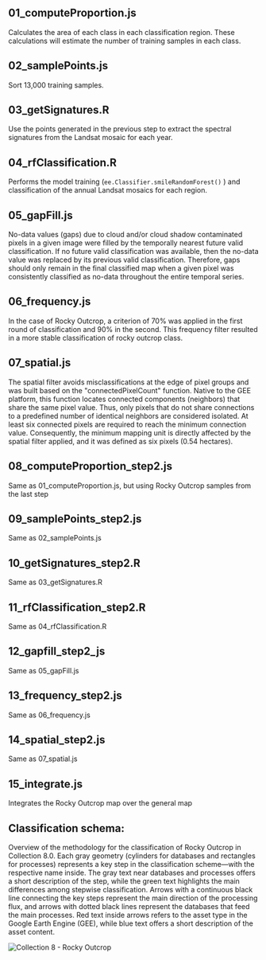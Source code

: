 ## 01_computeProportion.js
Calculates the area of each class in each classification region. These calculations will estimate the number of training samples in each class. 

## 02_samplePoints.js
Sort 13,000 training samples.

## 03_getSignatures.R
Use the points generated in the previous step to extract the spectral signatures from the Landsat mosaic for each year. 

## 04_rfClassification.R
Performs the model training (`ee.Classifier.smileRandomForest()` ) and classification of the annual Landsat mosaics for each region. 

## 05_gapFill.js
No-data values (gaps) due to cloud and/or cloud shadow contaminated pixels in a given image were filled by the temporally nearest future valid classification. If no future valid classification was available, then the no-data value was replaced by its previous valid classification. Therefore, gaps should only remain in the final classified map when a given pixel was consistently classified as no-data throughout the entire temporal series. 

## 06_frequency.js
In the case of Rocky Outcrop, a criterion of 70% was applied in the first round of classification and 90% in the second. This frequency filter resulted in a more stable classification of rocky outcrop class.

## 07_spatial.js
The spatial filter avoids misclassifications at the edge of pixel groups and was built based on the "connectedPixelCount" function. Native to the GEE platform, this function locates connected components (neighbors) that share the same pixel value. Thus, only pixels that do not share connections to a predefined number of identical neighbors are considered isolated. At least six connected pixels are required to reach the minimum connection value. Consequently, the minimum mapping unit is directly affected by the spatial filter applied, and it was defined as six pixels (0.54 hectares).

## 08_computeProportion_step2.js
Same as 01_computeProportion.js, but using Rocky Outcrop samples from the last step 

## 09_samplePoints_step2.js
Same as 02_samplePoints.js

## 10_getSignatures_step2.R
Same as 03_getSignatures.R

## 11_rfClassification_step2.R
Same as 04_rfClassification.R

## 12_gapfill_step2_js
Same as 05_gapFill.js

## 13_frequency_step2.js
Same as 06_frequency.js

## 14_spatial_step2.js
Same as 07_spatial.js

## 15_integrate.js
Integrates the Rocky Outcrop map over the general map 

## Classification schema:
Overview of the methodology for the classification of Rocky Outcrop in Collection 8.0. Each gray geometry (cylinders for databases and rectangles for processes) represents a key step in the classification scheme—with the respective name inside. The gray text near databases and processes offers a short description of the step, while the green text highlights the main differences among stepwise classification. Arrows with a continuous black line connecting the key steps represent the main direction of the processing flux, and arrows with dotted black lines represent the databases that feed the main processes. Red text inside arrows refers to the asset type in the Google Earth Engine (GEE), while blue text offers a short description of the asset content.

![Collection 8 - Rocky Outcrop](https://github.com/mapbiomas-brazil/cerrado/assets/132362599/670fd7e2-6c5a-4004-b75e-9b7e33336ef1)

